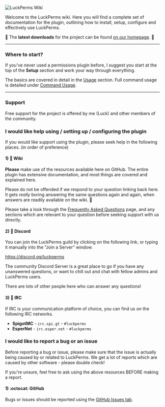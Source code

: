 ![LuckPerms Wiki](https://i.imgur.com/VspwLDn.png)

Welcome to the LuckPerms wiki. Here you will find a complete set of documentation for the plugin, outlining how to install, setup, configure and effectively use LuckPerms.

:rocket: The **latest downloads** for the project can be found [on our homepage](https://luckperms.net/). :rocket:

___

### Where to start?
If you've never used a permissions plugin before, I suggest you start at the top of the **Setup** section and work your way through everything.

The basics are covered in detail in the [Usage](Usage) section. Full command usage is detailed under [Command Usage](Command-Usage).

___

### Support

Free support for the project is offered by me (Luck) and other members of the community.

### I would like help using / setting up / configuring the plugin

If you would like support using the plugin, please seek help in the following places. (in order of preference)

#### 1) :book: Wiki

**Please** make use of the resources available here on GitHub. The entire plugin has extensive documentation, and most things are covered and explained here.

Please do not be offended if we respond to your question linking back here. It gets *really* boring answering the same questions again and again, when answers are readily available on the wiki. 🙂 

Please take a look through the [Frequently Asked Questions](FAQ) page, and any sections which are relevant to your question before seeking support with us directly.

#### 2) :speech_balloon: Discord

You can join the LuckPerms guild by clicking on the following link, or typing it manually into the "Join a Server" window.

https://discord.gg/luckperms

The community Discord Server is a great place to go if you have any unanswered questions, or want to chill out and chat with fellow admins and LuckPerms users.

There are lots of other people here who can answer any questions!

#### 3) :speech_balloon: IRC

If IRC is your communication platform of choice, you can find us on the following IRC networks.

* **SpigotMC** - `irc.spi.gt` - `#luckperms`
* **EsperNet** - `irc.esper.net` - `#luckperms`


### I would like to report a bug or an issue

Before reporting a bug or issue, please make sure that the issue is actually being caused by or related to LuckPerms. We get a lot of reports which are caused by other software - please double check!

If you're unsure, feel free to ask using the above resources BEFORE making a report.

#### 1) :octocat: GitHub

Bugs or issues should be reported using the [GitHub Issues tab](https://github.com/lucko/LuckPerms/issues).